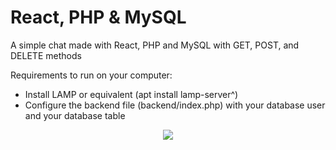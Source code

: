 # React, PHP & MySQL
A simple chat made with React, PHP and MySQL with GET, POST, and DELETE methods

Requirements to run on your computer:
* Install LAMP or equivalent (apt install lamp-server^)
* Configure the backend file (backend/index.php) with your database user and your database table

<div align="center">
  <img src="https://user-images.githubusercontent.com/62410044/189024006-7fb9fbe6-7932-4fe4-9c78-744d1ed41f57.png">
</div>
